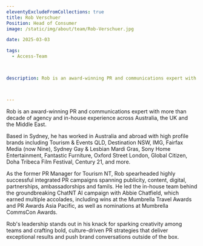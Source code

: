 ```yaml
---
eleventyExcludeFromCollections: true
title: Rob Verschuer
Position: Head of Consumer
image: /static/img/about/team/Rob-Verschuer.jpg

date: 2025-03-03

tags: 
  - Access-Team


  
description: Rob is an award-winning PR and communications expert with more than decade of agency and in-house experience across Australia, the UK and the Middle East. Based in Sydney, he has worked in Australia and abroad with high profile brands including Tourism & Events QLD, Destination NSW, IMG, Fairfax Media (now Nine), Sydney Gay & Lesbian Mardi Gras, Sony Home Entertainment, Fantastic Furniture, Oxford Street London, Global Citizen, Doha Tribeca Film Festival, Century 21, and more.



---
```




<p>Rob is an award-winning PR and communications expert with more than decade of agency and in-house experience across Australia, the UK and the Middle East.</p>

<p>Based in Sydney, he has worked in Australia and abroad with high profile brands including Tourism & Events QLD, Destination NSW, IMG, Fairfax Media (now Nine), Sydney Gay & Lesbian Mardi Gras, Sony Home Entertainment, Fantastic Furniture, Oxford Street London, Global Citizen, Doha Tribeca Film Festival, Century 21, and more.</p>


As the former PR Manager for Tourism NT, Rob spearheaded highly successful integrated PR campaigns spanning publicity, content, digital, partnerships, ambassadorships and famils. He led the in-house team behind the groundbreaking ChatNT AI campaign with Abbie Chatfield, which earned multiple accolades, including wins at the Mumbrella Travel Awards and PR Awards Asia Pacific, as well as nominations at Mumbrella CommsCon Awards.

Rob's leadership stands out in his knack for sparking creativity among teams and crafting bold, culture-driven PR strategies that deliver exceptional results and push brand conversations outside of the box.



